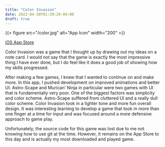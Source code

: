 ```yaml
---
title: "Color Invasion"
date: 2022-04-30T01:39:29-04:00
draft: true
---
```


{{< figure src="/color.jpg" alt="App Icon" width="200" >}}

[iOS App Store](https://apps.apple.com/us/app/color-invasion/id1071025481)

Color Invasion was a game that I thought up by drawing out my ideas on a note card. I would not say that the game is exactly the most impressive thing I have ever done, but I do feel like it does a good job of showing how my skills progressed.

After making a few games, I knew that I wanted to continue on and make more. In this app, I pushed development on improved animations and better UI. Astro-Scape and Murican’ Ninja in particular were two games with UI that is fundamentally very poor. One of the biggest factors was simplicity and color scheme. Astro-Scape suffered from cluttered UI and a really dull color scheme. Color Invasion took in a lighter tone and more fun overall design. It was interesting learning to develop a game that took in more than one finger at a time for input and was focused around a more defensive approach to game play.

Unfortunately, the source code for this game was lost due to me not knowing how to use git at the time. However, it remains on the App Store to this day and is actually my most downloaded and played game.
